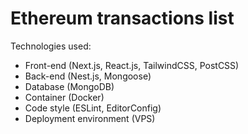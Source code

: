 # Ethereum transactions list

Technologies used:

- Front-end (Next.js, React.js, TailwindCSS, PostCSS)
- Back-end (Nest.js, Mongoose)
- Database (MongoDB)
- Container (Docker)
- Code style (ESLint, EditorConfig)
- Deployment environment (VPS)
